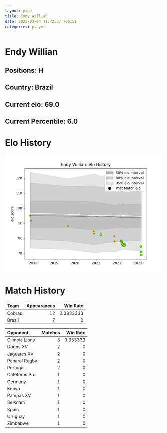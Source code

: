 ```yaml
---  
layout: page  
title: Endy Willian  
date: 2023-03-04 11:42:57.706151  
categories: player  
---
```

# Endy Willian

## Positions: H

## Country: Brazil

## Current elo: 69.0

## Current Percentile: 6.0

# Elo History


![elo history](history_EndyWillian.png)
# Match History


| Team   |   Appearances |   Win Rate |
|:-------|--------------:|-----------:|
| Cobras |            12 |  0.0833333 |
| Brazil |             7 |  0         |

| Opponent      |   Matches |   Win Rate |
|:--------------|----------:|-----------:|
| Olimpia Lions |         3 |   0.333333 |
| Dogos XV      |         2 |   0        |
| Jaguares XV   |         2 |   0        |
| Penarol Rugby |         2 |   0        |
| Portugal      |         2 |   0        |
| Cafeteros Pro |         1 |   0        |
| Germany       |         1 |   0        |
| Kenya         |         1 |   0        |
| Pampas XV     |         1 |   0        |
| Selknam       |         1 |   0        |
| Spain         |         1 |   0        |
| Uruguay       |         1 |   0        |
| Zimbabwe      |         1 |   0        |